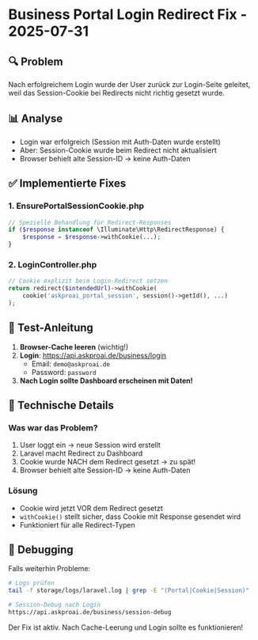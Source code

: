 # Business Portal Login Redirect Fix - 2025-07-31

## 🔍 Problem
Nach erfolgreichem Login wurde der User zurück zur Login-Seite geleitet, weil das Session-Cookie bei Redirects nicht richtig gesetzt wurde.

## 📊 Analyse
- Login war erfolgreich (Session mit Auth-Daten wurde erstellt)
- Aber: Session-Cookie wurde beim Redirect nicht aktualisiert
- Browser behielt alte Session-ID → keine Auth-Daten

## ✅ Implementierte Fixes

### 1. **EnsurePortalSessionCookie.php**
```php
// Spezielle Behandlung für Redirect-Responses
if ($response instanceof \Illuminate\Http\RedirectResponse) {
    $response = $response->withCookie(...);
}
```

### 2. **LoginController.php**
```php
// Cookie explizit beim Login-Redirect setzen
return redirect($intendedUrl)->withCookie(
    cookie('askproai_portal_session', session()->getId(), ...)
);
```

## 🚀 Test-Anleitung

1. **Browser-Cache leeren** (wichtig!)
2. **Login**: https://api.askproai.de/business/login
   - Email: `demo@askproai.de`
   - Password: `password`
3. **Nach Login sollte Dashboard erscheinen mit Daten!**

## 📝 Technische Details

### Was war das Problem?
1. User loggt ein → neue Session wird erstellt
2. Laravel macht Redirect zu Dashboard
3. Cookie wurde NACH dem Redirect gesetzt → zu spät!
4. Browser behielt alte Session-ID → keine Auth-Daten

### Lösung
- Cookie wird jetzt VOR dem Redirect gesetzt
- `withCookie()` stellt sicher, dass Cookie mit Response gesendet wird
- Funktioniert für alle Redirect-Typen

## 🧪 Debugging
Falls weiterhin Probleme:
```bash
# Logs prüfen
tail -f storage/logs/laravel.log | grep -E "(Portal|Cookie|Session)"

# Session-Debug nach Login
https://api.askproai.de/business/session-debug
```

Der Fix ist aktiv. Nach Cache-Leerung und Login sollte es funktionieren!